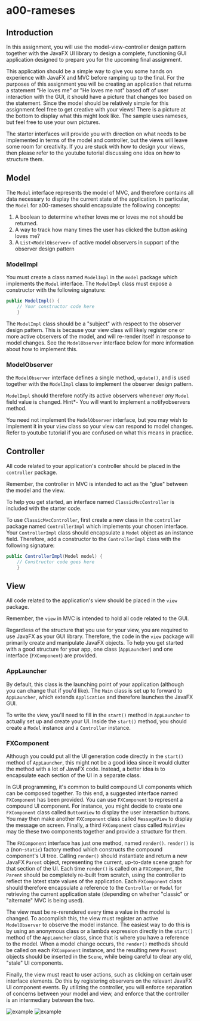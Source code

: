 # a00-rameses

## Introduction

In this assignment, you will use the model-view-controller design pattern together with the JavaFX UI library to design a complete, functioning GUI application designed to prepare you for the upcoming final assignment.

This application should be a simple way to give you some hands on experience with JavaFX and MVC before ramping up to the final. For the purposes of this assignment you will be creating an application that returns a statement "He loves me" or "He loves me not" based off of user interaction with the GUI, it should have a picture that changes too based on the statement. Since the model should be relatively simple for this assignment feel free to get creative with your views! There is a picture at the bottom to display what this might look like. The sample uses rameses, but feel free to use your own pictures.

The starter interfaces will provide you with direction on what needs to be implemented in terms of the model and controller, but the views will leave some room for creativity. If you are stuck with how to design your views, then please refer to the youtube tutorial discussing one idea on how to structure them. 

## Model

The `Model` interface represents the model of MVC, and therefore contains all data necessary to display the current state of the application. In particular, the `Model` for a00-rameses should encapsulate the following concepts:

1. A boolean to determine whether loves me or loves me not should be returned.
2. A way to track how many times the user has clicked the button asking loves me?
3. A `List<ModelObserver>` of active model observers in support of the observer design pattern

### ModelImpl

You must create a class named `ModelImpl` in the `model` package which implements the `Model` interface. The `ModelImpl` class must expose a constructor with the following signature:
```java
public ModelImpl() {
    // Your constructor code here
    }
```

The `ModelImpl` class should be a "subject" with respect to the observer design pattern. This is because your view class will likely register one or more active observers of the model, and will re-render itself in response to model changes. See the `ModelObserver` interface below for more information about how to implement this.

### ModelObserver

the `ModelObserver` interface defines a single method, `update()`, and is used together with the `ModelImpl` class to implement the observer design pattern.

`ModelImpl` should therefore notify its active observers whenever *any* `Model` field value is changed. 
Hint*- You will want to implement a notifyobservers method.

You need not implement the `ModelObserver` interface, but you may wish to implement it in your `View` class so your view can respond to model changes. Refer to youtube tutorial if you are confused on what this means in practice.

## Controller

All code related to your application's controller should be placed in the `controller` package.

Remember, the controller in MVC is intended to act as the "glue" between the model and the view.

To help you get started, an interface named `ClassicMvcController` is included with the starter code.

To use `ClassicMvcController`, first create a new class in the `controller` package named `ControllerImpl` which implements your chosen interface. Your `ControllerImpl` class should encapsulate a `Model` object as an instance field. Therefore, add a constructor to the `ControllerImpl` class with the following signature:
```java
public ControllerImpl(Model model) {
    // Constructor code goes here
    }
```

## View

All code related to the application's view should be placed in the `view` package.

Remember, the `view` in MVC is intended to hold all code related to the GUI. 

Regardless of the structure that you use for your view, you are required to use JavaFX as your GUI library. Therefore, the code in the `view` package will primarily create and manipulate JavaFX objects. To help you get started with a good structure for your app, one class (`AppLauncher`) and one interface (`FXComponent`) are provided.


### AppLauncher

By default, this class is the launching point of your application (although you can change that if you'd like). The `Main` class is set up to forward to `AppLauncher`, which extends `Application` and therefore launches the JavaFX GUI.

To write the view, you'll need to fill in the `start()` method in `AppLauncher` to actually set up and create your UI. Inside the `start()` method, you should create a `Model` instance and a `Controller` instance.

### FXComponent

Although you could put all the UI generation code directly in the `start()` method of `AppLauncher`, this might not be a good idea since it would clutter the method with a lot of JavaFX code. Instead, a better idea is to encapsulate each section of the UI in a separate class.

In GUI programming, it's common to build compound UI components which can be composed together. To this end, a suggested interface named `FXComponent` has been provided. You can use `FXComponent` to represent a compound UI component. For instance, you might decide to create one `FXComponent` class called `ButtonView` to display the user interaction buttons. You may then make another `FXComponent` class called `MessageView` to display the message on screen. Finally, a third `FXComponent` class called `MainView` may tie these two components together and provide a structure for them.

The `FXComponent` interface has just one method, named `render()`. `render()` is a (non-`static`) factory method which constructs the compound component's UI tree. Calling `render()` should instantiate and return a new JavaFX `Parent` object, representing the current, up-to-date scene graph for that section of the UI. Each time `render()` is called on a `FXComponent`, the `Parent` should be completely re-built from scratch, using the controller to reflect the latest state values of the application. Each `FXComponent` class should therefore encapsulate a reference to the `Controller` or `Model` for retrieving the current application state (depending on whether "classic" or "alternate" MVC is being used).

The view must be re-rerendered every time a value in the model is changed. To accomplish this, the view must register an active `ModelObserver` to observe the model instance. The easiest way to do this is by using an anonymous class or a lambda expression directly in the `start()` method of the `AppLauncher` class, since that is where you have a reference to the model. When a model change occurs, the `render()` methods should be called on each `FXComponent` instance, and the resulting new `Parent` objects should be inserted in the `Scene`, while being careful to clear any old, "stale" UI components.

Finally, the view must react to user actions, such as clicking on certain user interface elements. Do this by registering observers on the relevant JavaFX UI component events. By utilizing the controller, you will enforce separation of concerns between your model and view, and enforce that the controller is an intermediary between the two.


![example](https://raw.githubusercontent.com/edwardb1203/a00-rameses/master/Screen%20Shot%202022-12-01%20at%202.11.47%20PM.png)
![example](https://raw.githubusercontent.com/edwardb1203/a00-rameses/master/Screen%20Shot%202022-12-01%20at%202.11.59%20PM.png)










